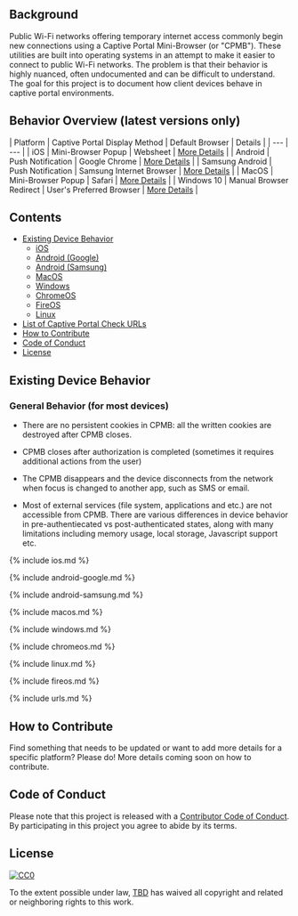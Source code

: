 ## Background

Public Wi-Fi networks offering temporary internet access commonly begin new connections using a Captive Portal Mini-Browser (or "CPMB"). These utilities are built into operating systems in an attempt to make it easier to connect to public Wi-Fi networks. The problem is that their behavior is highly nuanced, often undocumented and can be difficult to understand. The goal for this project is to document how client devices behave in captive portal environments.

## Behavior Overview (latest versions only)

| Platform | Captive Portal Display Method | Default Browser | Details |
| --- | --- |
| iOS | Mini-Browser Popup | Websheet | [More Details](#ios) |
| Android | Push Notification | Google Chrome | [More Details](#android-google) |
| Samsung Android | Push Notification | Samsung Internet Browser | [More Details](#android-samsung) |
| MacOS | Mini-Browser Popup | Safari | [More Details](#macos) |
| Windows 10 | Manual Browser Redirect | User's Preferred Browser | [More Details](#windows10) |


## Contents

- [Existing Device Behavior](#existing)
  - [iOS](#ios)
  - [Android (Google)](#android-google)
  - [Android (Samsung)](#android-samsung)
  - [MacOS](#macos)
  - [Windows](#windows)
  - [ChromeOS](#chromeos)
  - [FireOS](#fireos)
  - [Linux](#linux)  
- [List of Captive Portal Check URLs](#urls)
- [How to Contribute](#contribute)
- [Code of Conduct](#conduct)
- [License](#license)


<a name="existing"></a>
## Existing Device Behavior


### General Behavior (for most devices)

 * There are no persistent cookies in CPMB: all the written cookies are destroyed after CPMB closes.

 * CPMB closes after authorization is completed (sometimes it requires additional actions from the user)

 * The CPMB disappears and the device disconnects from the network when focus is changed to another app, such as SMS or email.

 * Most of external services (file system, applications and etc.) are not accessible from CPMB. There are various differences in device behavior in pre-authentiecated vs post-authenticated states, along with many limitations including memory usage, local storage, Javascript support etc.


<a name="ios"></a>
{% include ios.md %}

<a name="android-google"></a>
{% include android-google.md %}

<a name="android-samsung"></a>
{% include android-samsung.md %}

<a name="macos"></a>
{% include macos.md %}

<a name="windows"></a>
{% include windows.md %}

<a name="chromeos"></a>
{% include chromeos.md %}

<a name="linux"></a>
{% include linux.md %}

<a name="fireos"></a>
{% include fireos.md %}

<a name="urls"></a>
{% include urls.md %}

<a name="contribute"></a>
## How to Contribute

Find something that needs to be updated or want to add more details for a specific platform? Please do! More details coming soon on how to contribute.

<a name="conduct"></a>
## Code of Conduct

Please note that this project is released with a [Contributor Code of Conduct](CODE-OF-CONDUCT.md). By participating in this project you agree to abide by its terms.

<a name="license"></a>
## License

[![CC0](http://mirrors.creativecommons.org/presskit/buttons/88x31/svg/cc-zero.svg)](https://creativecommons.org/publicdomain/zero/1.0/)

To the extent possible under law, [TBD](https://tbd.com/) has waived all copyright and related or neighboring rights to this work.
